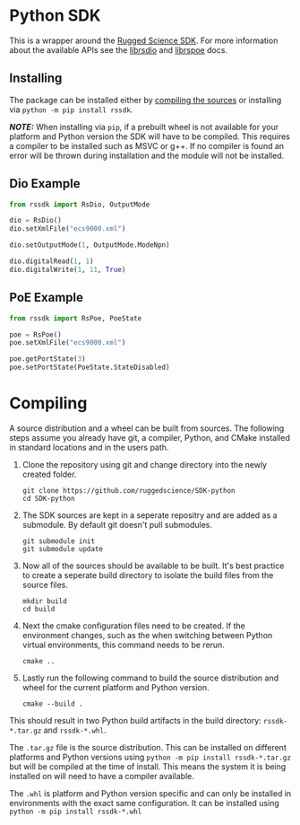 # Python SDK
This is a wrapper around the [Rugged Science SDK](https://github.com/ruggedscience/sdk). For more information about the available APIs see the [librsdio](https://github.com/RuggedScience/SDK/blob/main/librsdio.md) and [librspoe](https://github.com/RuggedScience/SDK/blob/main/librspoe.md) docs.

## Installing
The package can be installed either by [compiling the sources](#compiling) or installing via `python -m pip install rssdk`.  

***NOTE:*** When installing via `pip`, if a prebuilt wheel is not available for your platform and Python version the SDK will have to be compiled. 
This requires a compiler to be installed such as MSVC or g++. If no compiler is found an error will be thrown during installation and the module will not be installed.  


## Dio Example
```python
from rssdk import RsDio, OutputMode

dio = RsDio()
dio.setXmlFile("ecs9000.xml")

dio.setOutputMode(1, OutputMode.ModeNpn)

dio.digitalRead(1, 1)
dio.digitalWrite(1, 11, True)

```

## PoE Example
```python
from rssdk import RsPoe, PoeState

poe = RsPoe()
poe.setXmlFile("ecs9000.xml")

poe.getPortState(3)
poe.setPortState(PoeState.StateDisabled)
```

# Compiling
A source distribution and a wheel can be built from sources. The following steps assume you already have git, a compiler, Python, and CMake installed in standard locations and in the users path.

1) Clone the repository using git and change directory into the newly created folder.
    ```console
    git clone https://github.com/ruggedscience/SDK-python
    cd SDK-python
    ```

2) The SDK sources are kept in a seperate repositry and are added as a submodule. By default git doesn't pull submodules.
    ```console
    git submodule init
    git submodule update
    ```

3) Now all of the sources should be available to be built. It's best practice to create a seperate build directory to isolate the build files from the source files.
    ```console
    mkdir build
    cd build
    ```

4) Next the cmake configuration files need to be created. If the environment changes, such as the when switching between Python virtual environments, this command needs to be rerun.
    ```console
    cmake ..
    ``` 

5) Lastly run the following command to build the source distribution and wheel for the current platform and Python version.
    ```console
    cmake --build .
    ```

This should result in two Python build artifacts in the build directory: `rssdk-*.tar.gz` and `rssdk-*.whl`.

The `.tar.gz` file is the source distribution. This can be installed on different platforms and Python versions using `python -m pip install rssdk-*.tar.gz` but will be compiled at the time of install.
This means the system it is being installed on will need to have a compiler available.

The `.whl` is platform and Python version specific and can only be installed in environments with the exact same configuration. It can be installed using `python -m pip install rssdk-*.whl`

